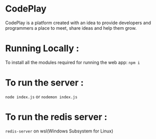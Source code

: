 # CodePlay
CodePlay is a platform created with an idea to provide developers and programmers a place to meet, share ideas and help them grow.

# Running Locally :
To install all the modules required for running the web app:
`npm i` 

# To run the server :
`node index.js` or `nodemon index.js`

# To run the redis server :
`redis-server` on wsl(Windows Subsystem for Linux)
